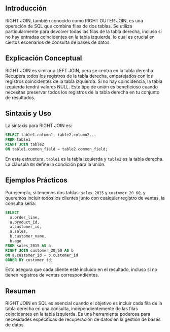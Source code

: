 <!-- # RIGHT JOIN en SQL -->

## Introducción

RIGHT JOIN, también conocido como RIGHT OUTER JOIN, es una operación de SQL que combina filas de dos tablas. Se utiliza particularmente para devolver todas las filas de la tabla derecha, incluso si no hay entradas coincidentes en la tabla izquierda, lo cual es crucial en ciertos escenarios de consulta de bases de datos.

## Explicación Conceptual

RIGHT JOIN es similar a LEFT JOIN, pero se centra en la tabla derecha. Recupera todos los registros de la tabla derecha, emparejados con los registros coincidentes de la tabla izquierda. Si no hay coincidencia, la tabla izquierda tendrá valores NULL. Este tipo de unión es beneficioso cuando necesitas preservar todos los registros de la tabla derecha en tu conjunto de resultados.

## Sintaxis y Uso

La sintaxis para RIGHT JOIN es:
```sql
SELECT table1.column1, table2.column2...
FROM table1
RIGHT JOIN table2
ON table1.common_field = table2.common_field;
```

En esta estructura, `table1` es la tabla izquierda y `table2` es la tabla derecha. La cláusula `ON` define la condición para la unión.

## Ejemplos Prácticos

Por ejemplo, si tenemos dos tablas: `sales_2015` y `customer_20_60`, y queremos incluir todos los clientes junto con cualquier registro de ventas, la consulta sería:

```sql
SELECT 
  a.order_line, 
  a.product_id, 
  a.customer_id, 
  a.sales, 
  b.customer_name, 
  b.age
FROM sales_2015 AS a
RIGHT JOIN customer_20_60 AS b
ON a.customer_id = b.customer_id
ORDER BY customer_id;
```

Esto asegura que cada cliente esté incluido en el resultado, incluso si no tienen registros de ventas correspondientes.

## Resumen

RIGHT JOIN en SQL es esencial cuando el objetivo es incluir cada fila de la tabla derecha en una consulta, independientemente de las filas coincidentes en la tabla izquierda. Es una herramienta poderosa para necesidades específicas de recuperación de datos en la gestión de bases de datos.

